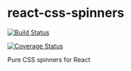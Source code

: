 # react-css-spinners

[![Build Status](https://app.travis-ci.com/shimpeif/react-css-spinners.svg?branch=main)](https://app.travis-ci.com/shimpeif/react-css-spinners)

[![Coverage Status](https://coveralls.io/repos/github/shimpeif/react-css-spinners/badge.svg?branch=main)](https://coveralls.io/github/shimpeif/react-css-spinners?branch=main)

Pure CSS spinners for React
